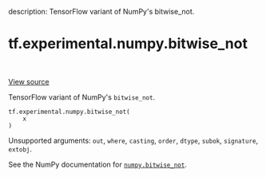 description: TensorFlow variant of NumPy's bitwise_not.

<div itemscope itemtype="http://developers.google.com/ReferenceObject">
<meta itemprop="name" content="tf.experimental.numpy.bitwise_not" />
<meta itemprop="path" content="Stable" />
</div>

# tf.experimental.numpy.bitwise_not

<!-- Insert buttons and diff -->

<table class="tfo-notebook-buttons tfo-api nocontent" align="left">

</table>

<a target="_blank" class="external" href="/code/stable/tensorflow/python/ops/numpy_ops/np_math_ops.py">View source</a>



TensorFlow variant of NumPy's `bitwise_not`.


<pre class="devsite-click-to-copy prettyprint lang-py tfo-signature-link">
<code>tf.experimental.numpy.bitwise_not(
    x
)
</code></pre>



<!-- Placeholder for "Used in" -->

Unsupported arguments: `out`, `where`, `casting`, `order`, `dtype`, `subok`, `signature`, `extobj`.

See the NumPy documentation for [`numpy.bitwise_not`](https://numpy.org/doc/stable/reference/generated/numpy.invert.html).